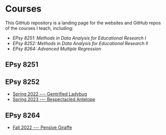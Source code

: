 Courses
=========

This GitHub repository is a landing page for the websites and GitHub repos of the courses I teach, including:

- _EPsy 8251: Methods in Data Analysis for Educational Research I_
- _EPsy 8252: Methods in Data Analysis for Educational Research II_
- _EPsy 8264: Advanced Multiple Regression_


## EPsy 8251



## EPsy 8252

- [Spring 2022 --- Gentrified Ladybug](https://zief0002.github.io/gentrified-ladybug/)
- [Spring 2023 --- Bespectacled Antelope](https://zief0002.github.io/bespectacled-antelope/)


## EPsy 8264

- [Fall 2022 --- Pensive Giraffe](https://zief0002.github.io/pensive-giraffe/)